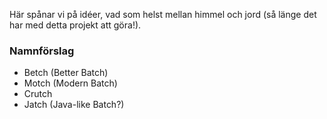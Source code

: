 Här spånar vi på idéer, vad som helst mellan himmel och jord (så länge det har med detta projekt att göra!).

### Namnförslag

* Betch (Better Batch)
* Motch (Modern Batch)
* Crutch
* Jatch (Java-like Batch?)
